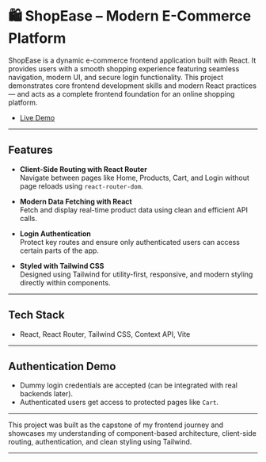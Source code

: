 # 🛍️ ShopEase – Modern E-Commerce Platform

ShopEase is a dynamic e-commerce frontend application built with React. It provides users with a smooth shopping experience featuring seamless navigation, modern UI, and secure login functionality. This project demonstrates core frontend development skills and modern React practices — and acts as a complete frontend foundation for an online shopping platform.

- [Live Demo](https://your-live-demo-link.com)
---

## Features

- **Client-Side Routing with React Router**  
  Navigate between pages like Home, Products, Cart, and Login without page reloads using `react-router-dom`.

- **Modern Data Fetching with React**  
  Fetch and display real-time product data using clean and efficient API calls.

- **Login Authentication**  
  Protect key routes and ensure only authenticated users can access certain parts of the app.

- **Styled with Tailwind CSS**  
  Designed using Tailwind for utility-first, responsive, and modern styling directly within components.

---

## Tech Stack

- React, React Router, Tailwind CSS, Context API, Vite 

---

## Authentication Demo

- Dummy login credentials are accepted (can be integrated with real backends later).
- Authenticated users get access to protected pages like `Cart`.

---

This project was built as the capstone of my frontend journey and showcases my understanding of component-based architecture, client-side routing, authentication, and clean styling using Tailwind.

---
